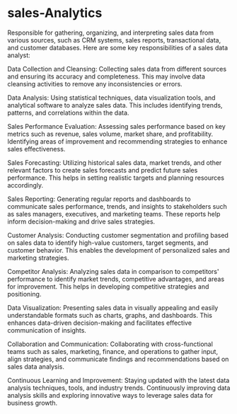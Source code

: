 # sales-Analytics
Responsible for gathering, organizing, and interpreting sales data from various sources, such as CRM systems, sales reports, transactional data, and customer databases.
Here are some key responsibilities of a sales data analyst:

Data Collection and Cleansing: Collecting sales data from different sources and ensuring its accuracy and completeness. This may involve data cleansing activities to remove any inconsistencies or errors.

Data Analysis: Using statistical techniques, data visualization tools, and analytical software to analyze sales data. This includes identifying trends, patterns, and correlations within the data.

Sales Performance Evaluation: Assessing sales performance based on key metrics such as revenue, sales volume, market share, and profitability. Identifying areas of improvement and recommending strategies to enhance sales effectiveness.

Sales Forecasting: Utilizing historical sales data, market trends, and other relevant factors to create sales forecasts and predict future sales performance. This helps in setting realistic targets and planning resources accordingly.

Sales Reporting: Generating regular reports and dashboards to communicate sales performance, trends, and insights to stakeholders such as sales managers, executives, and marketing teams. These reports help inform decision-making and drive sales strategies.

Customer Analysis: Conducting customer segmentation and profiling based on sales data to identify high-value customers, target segments, and customer behavior. This enables the development of personalized sales and marketing strategies.

Competitor Analysis: Analyzing sales data in comparison to competitors' performance to identify market trends, competitive advantages, and areas for improvement. This helps in developing competitive strategies and positioning.

Data Visualization: Presenting sales data in visually appealing and easily understandable formats such as charts, graphs, and dashboards. This enhances data-driven decision-making and facilitates effective communication of insights.

Collaboration and Communication: Collaborating with cross-functional teams such as sales, marketing, finance, and operations to gather input, align strategies, and communicate findings and recommendations based on sales data analysis.

Continuous Learning and Improvement: Staying updated with the latest data analysis techniques, tools, and industry trends. Continuously improving data analysis skills and exploring innovative ways to leverage sales data for business growth.
